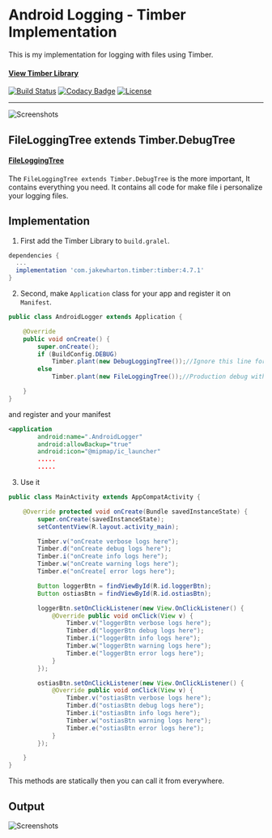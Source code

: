 # Android Logging - Timber Implementation

This is my implementation for logging with files using Timber.

#### [View Timber Library](https://github.com/JakeWharton/timber)

[![Build Status](https://travis-ci.org/afollestad/material-dialogs.svg)](https://travis-ci.org/afollestad/material-dialogs)
[![Codacy Badge](https://api.codacy.com/project/badge/Grade/0a4acc30a9ce440087f7688735359bb8)](https://www.codacy.com/app/drummeraidan_50/material-dialogs?utm_source=github.com&amp;utm_medium=referral&amp;utm_content=afollestad/material-dialogs&amp;utm_campaign=Badge_Grade)
[![License](https://img.shields.io/badge/License-Apache%202.0-blue.svg)](https://opensource.org/licenses/Apache-2.0)

---

![Screenshots](https://raw.githubusercontent.com/pjdepractica/android-logger/master/art/showcase-picture.png)

## FileLoggingTree extends Timber.DebugTree

#### [FileLoggingTree](documentation/CORE.md)

The `FileLoggingTree extends Timber.DebugTree` is the more important, It contains everything you need. It contains all
code for make file i personalize your logging files.


## Implementation

1. First add the Timber Library to `build.gralel`.

```gradle
dependencies {
  ...
  implementation 'com.jakewharton.timber:timber:4.7.1'
}
```

2. Second, make `Application` class for your app and register it on `Manifest`.

```java
public class AndroidLogger extends Application {

    @Override
    public void onCreate() {
        super.onCreate();
        if (BuildConfig.DEBUG)
            Timber.plant(new DebugLoggingTree());//Ignore this line for debug
        else
            Timber.plant(new FileLoggingTree());//Production debug with file

    }
}
```

and register and your manifest

```xml
<application
        android:name=".AndroidLogger"
        android:allowBackup="true"
        android:icon="@mipmap/ic_launcher"
        .....
        .....
```

3. Use it

```java
public class MainActivity extends AppCompatActivity {

    @Override protected void onCreate(Bundle savedInstanceState) {
        super.onCreate(savedInstanceState);
        setContentView(R.layout.activity_main);

        Timber.v("onCreate verbose logs here");
        Timber.d("onCreate debug logs here");
        Timber.i("onCreate info logs here");
        Timber.w("onCreate warning logs here");
        Timber.e("onCreate[ error logs here");

        Button loggerBtn = findViewById(R.id.loggerBtn);
        Button ostiasBtn = findViewById(R.id.ostiasBtn);

        loggerBtn.setOnClickListener(new View.OnClickListener() {
            @Override public void onClick(View v) {
                Timber.v("loggerBtn verbose logs here");
                Timber.d("loggerBtn debug logs here");
                Timber.i("loggerBtn info logs here");
                Timber.w("loggerBtn warning logs here");
                Timber.e("loggerBtn error logs here");
            }
        });

        ostiasBtn.setOnClickListener(new View.OnClickListener() {
            @Override public void onClick(View v) {
                Timber.v("ostiasBtn verbose logs here");
                Timber.d("ostiasBtn debug logs here");
                Timber.i("ostiasBtn info logs here");
                Timber.w("ostiasBtn warning logs here");
                Timber.e("ostiasBtn error logs here");
            }
        });

    }
}
```

This methods are statically then you can call it from everywhere.

## Output

![Screenshots](https://raw.githubusercontent.com/pjdepractica/android-logger/master/art/showcase-picture.png)
